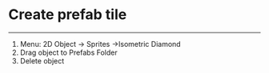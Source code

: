 # Create prefab tile
---
1. Menu: 2D Object -> Sprites ->Isometric Diamond 
2. Drag object to Prefabs Folder
3. Delete object 













